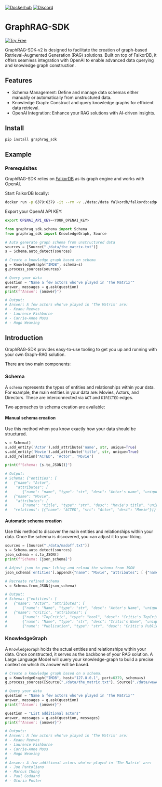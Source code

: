 [![Dockerhub](https://img.shields.io/docker/pulls/falkordb/falkordb?label=Docker)](https://hub.docker.com/r/falkordb/falkordb/)
[![Discord](https://img.shields.io/discord/1146782921294884966?style=flat-square)](https://discord.gg/6M4QwDXn2w)

# GraphRAG-SDK
[![Try Free](https://img.shields.io/badge/Try%20Free-FalkorDB%20Cloud-FF8101?labelColor=FDE900&style=for-the-badge&link=https://app.falkordb.cloud)](https://app.falkordb.cloud)

GraphRAG-SDK-v2 is designed to facilitate the creation of graph-based Retrieval-Augmented Generation (RAG) solutions. Built on top of FalkorDB, it offers seamless integration with OpenAI to enable advanced data querying and knowledge graph construction.

## Features

* Schema Management: Define and manage data schemas either manually or automatically from unstructured data.
* Knowledge Graph: Construct and query knowledge graphs for efficient data retrieval.
* OpenAI Integration: Enhance your RAG solutions with AI-driven insights.

## Install

```sh
pip install graphrag_sdk
```

## Example

### Prerequisites
GraphRAG-SDK relies on [FalkorDB](http://falkordb.com) as its graph engine and works with OpenAI.

Start FalkorDB locally:

```sh
docker run -p 6379:6379 -it --rm -v ./data:/data falkordb/falkordb:edge
```

Export your OpenAI API KEY:

```sh
export OPENAI_API_KEY=<YOUR_OPENAI_KEY>
```

```python
from graphrag_sdk.schema import Schema
from graphrag_sdk import KnowledgeGraph, Source

# Auto generate graph schema from unstructured data
sources = [Source("./data/the_matrix.txt")]
s = Schema.auto_detect(sources)

# Create a knowledge graph based on schema
g = KnowledgeGraph("IMDB", schema=s)
g.process_sources(sources)

# Query your data
question = "Name a few actors who've played in 'The Matrix'"
answer, messages = g.ask(question)
print(f"Answer: {answer}")

# Output:
# Answer: A few actors who've played in 'The Matrix' are:
# - Keanu Reeves
# - Laurence Fishburne
# - Carrie-Anne Moss
# - Hugo Weaving
```

## Introduction

GraphRAG-SDK provides easy-to-use tooling to get you up and running with your own
Graph-RAG solution.

There are two main components:

### Schema

A `schema` represents the types of entities and relationships within your data.
For example, the main entities in your data are:  Movies, Actors, and Directors.
These are interconnected via `ACT` and `DIRECTED` edges.

Two approaches to schema creation are available:

#### Manual schema creation

Use this method when you know exactly how your data should be structured.

```python
s = Schema()
s.add_entity('Actor').add_attribute('name', str, unique=True)
s.add_entity('Movie').add_attribute('title', str, unique=True)
s.add_relation("ACTED", 'Actor', 'Movie')

print(f"Schema: {s.to_JSON()}")

# Output:
# Schema: {"entities": [
#   {"name": "Actor",
#    "attributes": [
#       {"name": "name", "type": "str", "desc": "Actor's name", "unique": true, "mandatory": false}]},
#   {"name": "Movie",
#    "attributes": [
#       {"name": "title", "type": "str", "desc": "Movie's title", "unique": true, "mandatory": false}]}],
#   "relations": [{"name": "ACTED", "src": "Actor", "dest": "Movie"}]}
```

#### Automatic schema creation

Use this method to discover the main entities and relationships within your data.
Once the schema is discovered, you can adjust it to your liking.

```python
sources = [Source("./data/madoff.txt")]
s = Schema.auto_detect(sources)
json_schema = s.to_JSON()
print(f"Schema: {json_schema}")

# Adjust json to your liking and reload the schema from JSON
json_schema['entities'].append({"name": "Movie", "attributes": [ {"name": "Title", "type": "str", "desc": "Movie's title", "unique": true, "mandatory": true}])

# Recreate refined schema
s = Schema.from_JSON(json_schema)

# Output:
# Schema: {"entities": [
#   {"name": "Actor", "attributes": [
#       {"name": "Name", "type": "str", "desc": "Actor's Name", "unique": true, "mandatory": true}]},
#   {"name": "Critic", "attributes": [
#       {"name": "TopCritic", "type": "bool", "desc": "Critic's TopCritic", "unique": false, "mandatory": false},
#       {"name": "Name", "type": "str", "desc": "Critic's Name", "unique": true, "mandatory": true},
#       {"name": "Publication", "type": "str", "desc": "Critic's Publication", "unique": false, "mandatory": false}]}...
```

### KnowledgeGraph

A `KnowledgeGraph` holds the actual entities and relationships within your data.
Once constructed, it serves as the backbone of your RAG solution. A Large Language Model will query your knowledge-graph to build a precise context on which its answer will be based.

```python
# Create a knowledge graph based on a schema.
g = KnowledgeGraph("IMDB", host="127.0.0.1", port=6379, schema=s)
g.process_sources([Source("./data/the_matrix.txt"), Source("./data/wework.txt")])

# Query your data
question = "Name a few actors who've played in 'The Matrix'"
answer, messages = g.ask(question)
print(f"Answer: {answer}")

question = "List additional actors"
answer, messages = g.ask(question, messages)
print(f"Answer: {answer}")

# Outputs:
# Answer: A few actors who've played in 'The Matrix' are:
# - Keanu Reeves
# - Laurence Fishburne
# - Carrie-Anne Moss
# - Hugo Weaving
#
# Answer: A few additional actors who've played in 'The Matrix' are:
# - Joe Pantoliano
# - Marcus Chong
# - Paul Goddard
# - Gloria Foster
```
